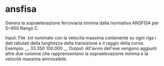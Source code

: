 # ansfisa
Genera la sopraelevazione ferroviaria minima dalla normativa ANSFISA per S=950 Rango C.

Input: File .txt nominato con la velocità massima contenente su ogni riga i dati tabulati della lunghezza della transizione e il raggio della curva.
Esempio:
,,,
33.350    100.000
,,,
Output: All'avvio dell'exe vengono aggiunti altre due colonne che rapprensentano la sopraelevazione minima e la velocità massima ammissibile.
